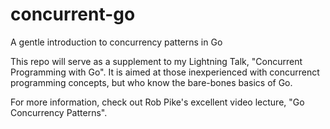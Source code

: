 # concurrent-go
A gentle introduction to concurrency patterns in Go

This repo will serve as a supplement to my Lightning Talk, "Concurrent Programming with Go". It is aimed at those inexperienced with concurrenct programming concepts, but who know the bare-bones basics of Go.

For more information, check out Rob Pike's excellent video lecture, "Go Concurrency Patterns".

